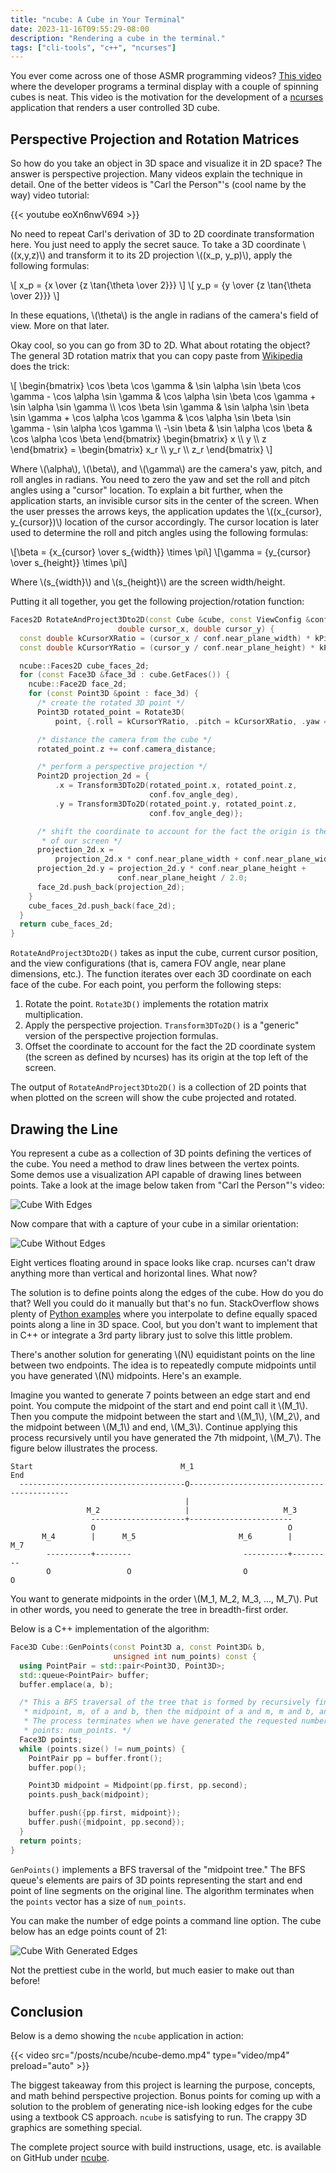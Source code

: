 ```yaml
---
title: "ncube: A Cube in Your Terminal"
date: 2023-11-16T09:55:29-08:00
description: "Rendering a cube in the terminal."
tags: ["cli-tools", "c++", "ncurses"]
---
```


You ever come across one of those ASMR programming videos? [This video][1] where
the developer programs a terminal display with a couple of spinning cubes is
neat. This video is the motivation for the development of a [ncurses][2]
application that renders a user controlled 3D cube.

## Perspective Projection and Rotation Matrices

So how do you take an object in 3D space and visualize it in 2D space? The
answer is perspective projection. Many videos explain the technique in detail.
One of the better videos is "Carl the Person"'s (cool name by the way) video
tutorial:

{{< youtube eoXn6nwV694 >}}

No need to repeat Carl's derivation of 3D to 2D coordinate transformation here.
You just need to apply the secret sauce. To take a 3D coordinate \\((x,y,z)\\)
and transform it to its 2D projection \\((x_p, y_p)\\), apply the following
formulas:

\\[ x_p = {x \over {z \tan{\theta \over 2}}} \\]
\\[ y_p = {y \over {z \tan{\theta \over 2}}} \\]

In these equations, \\(\theta\\) is the angle in radians of the camera's field
of view. More on that later.

Okay cool, so you can go from 3D to 2D. What about rotating the object? The
general 3D rotation matrix that you can copy paste from [Wikipedia][3] does the
trick:

\\[
    \begin{bmatrix}
        \cos \beta \cos \gamma & \sin \alpha \sin \beta \cos \gamma - \cos \alpha \sin \gamma & \cos \alpha \sin \beta \cos \gamma + \sin \alpha \sin \gamma \\\\
        \cos \beta \sin \gamma & \sin \alpha \sin \beta \sin \gamma + \cos \alpha \cos \gamma & \cos \alpha \sin \beta \sin \gamma - \sin \alpha \cos \gamma \\\\
        -\sin \beta & \sin \alpha \cos \beta & \cos \alpha \cos \beta
    \end{bmatrix}
    \begin{bmatrix}
        x \\\\
        y \\\\
        z
    \end{bmatrix}
    =
    \begin{bmatrix}
        x_r \\\\
        y_r \\\\
        z_r
    \end{bmatrix}
\\] 

Where \\(\alpha\\), \\(\beta\\), and \\(\gamma\\) are the camera's yaw, pitch,
and roll angles in radians. You need to zero the yaw and set the roll and pitch
angles using a "cursor" location. To explain a bit further, when the application
starts, an invisible cursor sits in the center of the screen. When the user
presses the arrows keys, the application updates the \\((x_{cursor},
y_{cursor})\\) location of the cursor accordingly. The cursor location is later
used to determine the roll and pitch angles using the following formulas:

\\[\beta = {x_{cursor} \over s_{width}} \times \pi\\]
\\[\gamma = {y_{cursor} \over s_{height}} \times \pi\\]

Where \\(s_{width}\\) and \\(s_{height}\\) are the screen width/height.

Putting it all together, you get the following projection/rotation function:

```cpp
Faces2D RotateAndProject3Dto2D(const Cube &cube, const ViewConfig &conf,
                        double cursor_x, double cursor_y) {
  const double kCursorXRatio = (cursor_x / conf.near_plane_width) * kPi;
  const double kCursorYRatio = (cursor_y / conf.near_plane_height) * kPi;

  ncube::Faces2D cube_faces_2d;
  for (const Face3D &face_3d : cube.GetFaces()) {
    ncube::Face2D face_2d;
    for (const Point3D &point : face_3d) {
      /* create the rotated 3D point */
      Point3D rotated_point = Rotate3D(
          point, {.roll = kCursorYRatio, .pitch = kCursorXRatio, .yaw = 0});

      /* distance the camera from the cube */
      rotated_point.z += conf.camera_distance;

      /* perform a perspective projection */
      Point2D projection_2d = {
          .x = Transform3DTo2D(rotated_point.x, rotated_point.z,
                               conf.fov_angle_deg),
          .y = Transform3DTo2D(rotated_point.y, rotated_point.z,
                               conf.fov_angle_deg)};

      /* shift the coordinate to account for the fact the origin is the top left
       * of our screen */
      projection_2d.x =
          projection_2d.x * conf.near_plane_width + conf.near_plane_width / 2.0;
      projection_2d.y = projection_2d.y * conf.near_plane_height +
                        conf.near_plane_height / 2.0;
      face_2d.push_back(projection_2d);
    }
    cube_faces_2d.push_back(face_2d);
  }
  return cube_faces_2d;
}
```

`RotateAndProject3Dto2D()` takes as input the cube, current cursor position, and
the view configurations (that is, camera FOV angle, near plane dimensions,
etc.). The function iterates over each 3D coordinate on each face of the cube.
For each point, you perform the following steps:

1. Rotate the point. `Rotate3D()` implements the rotation matrix multiplication.
2. Apply the perspective projection. `Transform3DTo2D()` is a "generic" version
   of the perspective projection formulas.
3. Offset the coordinate to account for the fact the 2D coordinate system (the
   screen as defined by ncurses) has its origin at the top left of the screen.

The output of `RotateAndProject3Dto2D()` is a collection of 2D points that when
plotted on the screen will show the cube projected and rotated. 

## Drawing the Line

You represent a cube as a collection of 3D points defining the vertices of the
cube. You need a method to draw lines between the vertex points. Some demos use
a visualization API capable of drawing lines between points. Take a look at the
image below taken from "Carl the Person"'s video:

![Cube With Edges](/posts/ncube/cube-with-edges.png#center#center)

Now compare that with a capture of your cube in a similar orientation:

![Cube Without Edges](/posts/ncube/cube-without-edges.png#center#center)

Eight vertices floating around in space looks like crap. ncurses can't draw
anything more than vertical and horizontal lines. What now?

The solution is to define points along the edges of the cube. How do you do
that? Well you could do it manually but that's no fun. StackOverflow shows
plenty of [Python examples][4] where you interpolate to define equally spaced
points along a line in 3D space. Cool, but you don't want to implement that in
C++ or integrate a 3rd party library just to solve this little problem. 

There's another solution for generating \\(N\\) equidistant points on the line
between two endpoints. The idea is to repeatedly compute midpoints until you
have generated \\(N\\) midpoints. Here's an example.

Imagine you wanted to generate 7 points between an edge start and end point. You
compute the midpoint of the start and end point call it \\(M_1\\). Then you
compute the midpoint between the start and \\(M_1\\), \\(M_2\\), and the
midpoint between \\(M_1\\) and end, \\(M_3\\). Continue applying this process
recursively until you have generated the 7th midpoint, \\(M_7\\). The figure
below illustrates the process.

```text 
Start                                 M_1                                        End
  -------------------------------------O------------------------------------------- 
                                       |                                            
                 M_2                   |                     M_3                    
                  ---------------------+-----------------------                     
                  O                                           O                     
       M_4        |      M_5                       M_6        |       M_7           
        ----------+--------                         ----------+---------            
        O                 O                         O                  O
```

You want to generate midpoints in the order \\(M_1, M_2, M_3, ..., M_7\\). Put
in other words, you need to generate the tree in breadth-first order.

Below is a C++ implementation of the algorithm:

```cpp
Face3D Cube::GenPoints(const Point3D a, const Point3D& b,
                       unsigned int num_points) const {
  using PointPair = std::pair<Point3D, Point3D>;
  std::queue<PointPair> buffer;
  buffer.emplace(a, b);

  /* This a BFS traversal of the tree that is formed by recursively finding the
   * midpoint, m, of a and b, then the midpoint of a and m, m and b, and so on.
   * The process terminates when we have generated the requested number of
   * points: num_points. */
  Face3D points;
  while (points.size() != num_points) {
    PointPair pp = buffer.front();
    buffer.pop();

    Point3D midpoint = Midpoint(pp.first, pp.second);
    points.push_back(midpoint);

    buffer.push({pp.first, midpoint});
    buffer.push({midpoint, pp.second});
  }
  return points;
}
```

`GenPoints()` implements a BFS traversal of the "midpoint tree." The BFS queue's
elements are pairs of 3D points representing the start and end point of line
segments on the original line. The algorithm terminates when the `points` vector
has a size of `num_points`.

You can make the number of edge points a command line option. The cube below has
an edge points count of 21:

![Cube With Generated Edges](/posts/ncube/cube-with-generated-edges.png#center)

Not the prettiest cube in the world, but much easier to make out than before!

## Conclusion

Below is a demo showing the `ncube` application in action:

{{< video src="/posts/ncube/ncube-demo.mp4" type="video/mp4" preload="auto" >}}

The biggest takeaway from this project is learning the purpose, concepts, and
math behind perspective projection. Bonus points for coming up with a solution
to the problem of generating nice-ish looking edges for the cube using a
textbook CS approach. `ncube` is satisfying to run. The crappy 3D graphics are
something special.

The complete project source with build instructions, usage, etc. is available on
GitHub under [ncube][5].

[1]: https://www.youtube.com/watch?v=p09i_hoFdd0
[2]: https://en.wikipedia.org/wiki/Ncurses
[3]: https://en.wikipedia.org/wiki/Rotation_matrix#General_3D_rotations
[4]: https://stackoverflow.com/questions/32208359/is-there-a-multi-dimensional-version-of-arange-linspace-in-numpy
[5]: https://github.com/ivan-guerra/ncube

